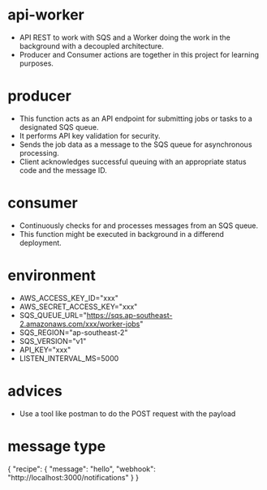 # api-worker
+ API REST to work with SQS and a Worker doing the work in the background with a decoupled architecture.
+ Producer and Consumer actions are together in this project for learning purposes.

# producer
+ This function acts as an API endpoint for submitting jobs or tasks to a designated SQS queue.
+ It performs API key validation for security.
+ Sends the job data as a message to the SQS queue for asynchronous processing.
+ Client acknowledges successful queuing with an appropriate status code and the message ID.

# consumer
+ Continuously checks for and processes messages from an SQS queue.
+ This function might be executed in background in a differend deployment.

# environment
+ AWS_ACCESS_KEY_ID="xxx"
+ AWS_SECRET_ACCESS_KEY="xxx"
+ SQS_QUEUE_URL="https://sqs.ap-southeast-2.amazonaws.com/xxx/worker-jobs"
+ SQS_REGION="ap-southeast-2"
+ SQS_VERSION="v1"
+ API_KEY="xxx"
+ LISTEN_INTERVAL_MS=5000

# advices
+ Use a tool like postman to do the POST request with the payload

# message type
{
    "recipe": {
        "message": "hello",
        "webhook": "http://localhost:3000/notifications"
    }
}